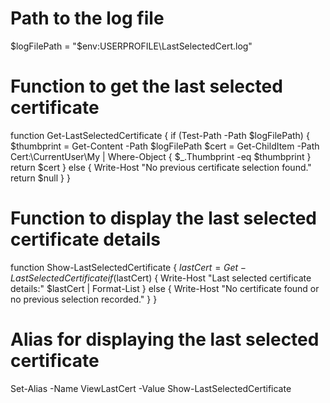 # Path to the log file
$logFilePath = "$env:USERPROFILE\LastSelectedCert.log"

# Function to get the last selected certificate
function Get-LastSelectedCertificate {
    if (Test-Path -Path $logFilePath) {
        $thumbprint = Get-Content -Path $logFilePath
        $cert = Get-ChildItem -Path Cert:\CurrentUser\My | Where-Object { $_.Thumbprint -eq $thumbprint }
        return $cert
    } else {
        Write-Host "No previous certificate selection found."
        return $null
    }
}

# Function to display the last selected certificate details
function Show-LastSelectedCertificate {
    $lastCert = Get-LastSelectedCertificate
    if ($lastCert) {
        Write-Host "Last selected certificate details:"
        $lastCert | Format-List
    } else {
        Write-Host "No certificate found or no previous selection recorded."
    }
}

# Alias for displaying the last selected certificate
Set-Alias -Name ViewLastCert -Value Show-LastSelectedCertificate

